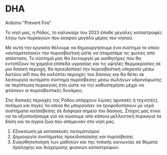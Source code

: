 # DHA
Arduino “Prevent Fire”

Το νησί μας, η Ρόδος, το καλοκαίρι του 2023 έπαθε μεγάλες καταστροφές λόγω των πυρκαγιών που έκαψαν μεγάλο μέρος του νησιού. 

Με αυτή την εργασία θέλουμε να δημιουργήσουμε ένα σύστημα το οποίο «αυτοματοποιεί» την πυροσβεστική ώστε να σταματάμε τις φωτιές από απόσταση. Το σύστημά μας θα λειτουργεί με αισθητήρες που θα εντοπίζουν τα χαμηλά επίπεδα υγρασίας και τις υψηλές θερμοκρασίες σε μια δασική περιοχή, θα προειδοποιεί την πυροσβεστική υπηρεσία μέσω δικτύου wifi που θα καλύπτει περιοχές του δάσους και θα θέτει σε λειτουργία αυτόματο σύστημα πυρόσβεσης μέσω σωλήνων υδρονέφωσης σε περίπτωση πυρκαγιάς έτσι ώστε να την καθυστερήσει μέχρι να φτάσουν οι πυροσβεστικές δυνάμεις.

Στις δασικές περιοχές της Ρόδου υπάρχουν λίμνες (φυσικές ή τεχνητές), ποτάμια και πηγές τα οποία θα μπορούσαν να τροφοδοτήσουν με νερό συστήματα κατάσβεσης σε διάφορα σημεία του δάσους. Στόχος μας είναι να τα αξιοποιήσουμε για να σώσουμε από κάποια μελλοντική πυρκαγιά τα δάση και τα άγρια ζώα που απέμειναν στο νησί μας.

1) Εξοικείωση με κατασκευές αυτοματισμού
2) Δημιουργία συστήματος προειδοποίησης και πυρόσβεσης
3) Ευαισθητοποίηση των μαθητών και της τοπικής κοινωνίας σε θέματα πρόληψης και διαχείρισης φυσικών καταστροφών.
